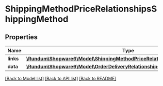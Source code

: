 # ShippingMethodPriceRelationshipsShippingMethod

## Properties
Name | Type | Description | Notes
------------ | ------------- | ------------- | -------------
**links** | [**\Rundum\Shopware6\Model\ShippingMethodPriceRelationshipsShippingMethodLinks**](ShippingMethodPriceRelationshipsShippingMethodLinks.md) |  | [optional] 
**data** | [**\Rundum\Shopware6\Model\OrderDeliveryRelationshipsShippingMethodData**](OrderDeliveryRelationshipsShippingMethodData.md) |  | [optional] 

[[Back to Model list]](../../README.md#documentation-for-models) [[Back to API list]](../../README.md#documentation-for-api-endpoints) [[Back to README]](../../README.md)

